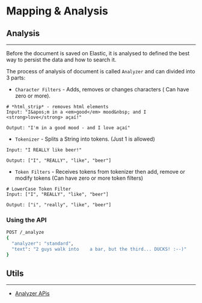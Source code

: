 # Mapping & Analysis

## Analysis
---
Before the document is saved on Elastic, it is analysed to defined the best way to persist the data and how to search it.

The process of analysis of document is called `Analyzer` and can divided into 3 parts:

- `Character Filters` - Adds, removes or changes characters ( Can have zero or more).
```
# *html_strip* - removes html elements
Input: "I&apos;m in a <em>good</em> mood&nbsp; and I <strong>love</strong> açaí!"

Output: "I'm in a good mood - and I love açaí"
```
- `Tokenizer` - Splits a String into tokens. (Just 1 is allowed)
```
Input: "I REALLY like beer!"

Output: ["I", "REALLY", "like", "beer"]
```
- `Token Filters` - Receives tokens from tokenizer then add, remove or modify tokens (Can have zero or more token filters)
```
# LowerCase Token Filter
Input: ["I", "REALLY", "like", "beer"]

Output: ["i", "really", "like", "beer"]
```

### Using the API
```bash
POST /_analyze
{
  "analyzer": "standard",
  "text": "2 guys walk into    a bar, but the third... DUCKS! :--)"  
}
```


## Utils
---

- [Analyzer APis](https://www.elastic.co/guide/en/elasticsearch/reference/current/indices-analyze.html)
